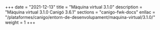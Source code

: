 +++
date        = "2021-12-13"
title       = "Màquina virtual 3.1.0"
description = "Màquina virtual 3.1.0 Canigó 3.6.1"
sections    = "canigo-fwk-docs"
enllac		= "/plataformes/canigo/entorn-de-desenvolupament/maquina-virtual/3.1.0/"
weight		= 1
+++
